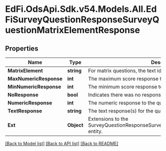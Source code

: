 # EdFi.OdsApi.Sdk.v54.Models.All.EdFiSurveyQuestionResponseSurveyQuestionMatrixElementResponse

## Properties

Name | Type | Description | Notes
------------ | ------------- | ------------- | -------------
**MatrixElement** | **string** | For matrix questions, the text identifying each row of the matrix. | 
**MaxNumericResponse** | **int** | The maximum score response to the question. | [optional] 
**MinNumericResponse** | **int** | The minimum score response to the question. | [optional] 
**NoResponse** | **bool** | Indicates there was no response to the question. | [optional] 
**NumericResponse** | **int** | The numeric response to the question. | [optional] 
**TextResponse** | **string** | The text response(s) for the question. | [optional] 
**Ext** | **Object** | Extensions to the SurveyQuestionResponseSurveyQuestionMatrixElementResponse entity. | [optional] 

[[Back to Model list]](../README.md#documentation-for-models) [[Back to API list]](../README.md#documentation-for-api-endpoints) [[Back to README]](../README.md)

